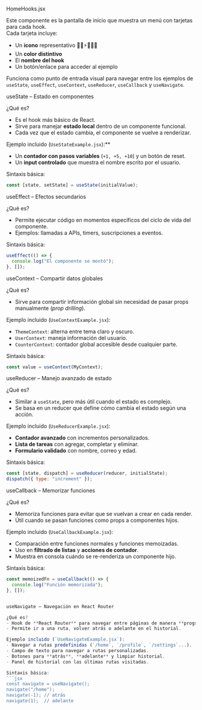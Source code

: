 HomeHooks.jsx

Este componente es la pantalla de inicio que muestra un menú con tarjetas para cada hook.  
Cada tarjeta incluye:
- Un **icono** representativo 🎯🧭⚡🌐🔄🚀  
- Un **color distintivo**  
- El **nombre del hook**  
- Un botón/enlace para acceder al ejemplo  

Funciona como punto de entrada visual para navegar entre los ejemplos de `useState`, `useEffect`, `useContext`, `useReducer`, `useCallback` y `useNavigate`.

 useState – Estado en componentes

¿Qué es?
- Es el hook más básico de React.  
- Sirve para manejar **estado local** dentro de un componente funcional.  
- Cada vez que el estado cambia, el componente se vuelve a renderizar.

Ejemplo incluido (`UseStateExample.jsx`):**  
- Un **contador con pasos variables** (`+1, +5, +10`) y un botón de reset.  
- Un **input controlado** que muestra el nombre escrito por el usuario.  

Sintaxis básica:
```jsx
const [state, setState] = useState(initialValue);
```

 useEffect – Efectos secundarios

¿Qué es?  
- Permite ejecutar código en momentos específicos del ciclo de vida del componente.  
- Ejemplos: llamadas a APIs, timers, suscripciones a eventos.

Sintaxis básica:
```jsx
useEffect(() => {
  console.log("El componente se montó");
}, []);
```

 useContext – Compartir datos globales

¿Qué es?  
- Sirve para compartir información global sin necesidad de pasar props manualmente (*prop drilling*).  

Ejemplo incluido (`UseContextExample.jsx`):  
- `ThemeContext`: alterna entre tema claro y oscuro.  
- `UserContext`: maneja información del usuario.  
- `CounterContext`: contador global accesible desde cualquier parte.  

Sintaxis básica:
```jsx
const value = useContext(MyContext);
```


useReducer – Manejo avanzado de estado

¿Qué es?  
- Similar a `useState`, pero más útil cuando el estado es complejo.  
- Se basa en un reducer que define cómo cambia el estado según una acción.  

Ejemplo incluido (`UseReducerExample.jsx`):  
- **Contador avanzado** con incrementos personalizados.  
- **Lista de tareas** con agregar, completar y eliminar.  
- **Formulario validado** con nombre, correo y edad.  

Sintaxis básica:
```jsx
const [state, dispatch] = useReducer(reducer, initialState);
dispatch({ type: "increment" });
```


useCallback – Memorizar funciones

¿Qué es?  
- Memoriza funciones para evitar que se vuelvan a crear en cada render.  
- Útil cuando se pasan funciones como props a componentes hijos.  

Ejemplo incluido (`UseCallbackExample.jsx`):  
- Comparación entre funciones normales y funciones memoizadas.  
- Uso en **filtrado de listas** y **acciones de contador**.  
- Muestra en consola cuándo se re-renderiza un componente hijo.  

Sintaxis básica:
```jsx
const memoizedFn = useCallback(() => {
  console.log("Función memorizada");
}, []);


useNavigate – Navegación en React Router

¿Qué es? 
- Hook de **React Router** para navegar entre páginas de manera **programática**.  
- Permite ir a una ruta, volver atrás o adelante en el historial.  

Ejemplo incluido (`UseNavigateExample.jsx`):  
- Navegar a rutas predefinidas (`/home`, `/profile`, `/settings`...).  
- Campo de texto para navegar a rutas personalizadas.  
- Botones para **atrás**, **adelante** y limpiar historial.  
- Panel de historial con las últimas rutas visitadas.  

Sintaxis básica:
```jsx
const navigate = useNavigate();
navigate("/home");
navigate(-1); // atrás
navigate(1);  // adelante
```

